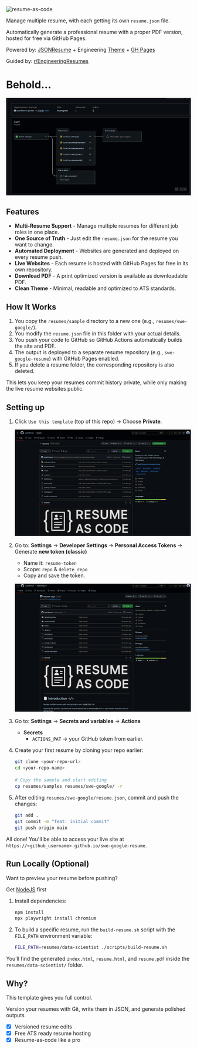 <img width="867" height="265" alt="resume-as-code" src="https://github.com/user-attachments/assets/ab42ab59-e8f3-49d9-a193-40007a9a99e0" />

Manage multiple resume, with each getting its own `resume.json` file.

Automatically generate a professional resume with a proper PDF version, hosted for free via GitHub Pages.

Powered by: [JSONResume](https://jsonresume.org/) + Engineering [Theme](https://github.com/skoenig/jsonresume-theme-engineering) + [GH Pages](https://pages.github.com/)

Guided by: [r/EngineeringResumes](https://www.reddit.com/r/EngineeringResumes/wiki/index/)

# Behold...

![resume-deployment](assets/resume-deployment.gif)

## Features

- **Multi-Resume Support** - Manage multiple resumes for different job roles in one place.
- **One Source of Truth** - Just edit the `resume.json` for the resume you want to change.
- **Automated Deployment** - Websites are generated and deployed on every resume push.
- **Live Websites** - Each resume is hosted with GitHub Pages for free in its own repository.
- **Download PDF** - A print optimized version is available as downloadable PDF.
- **Clean Theme** - Minimal, readable and optimized to ATS standards.

## How It Works

1.  You copy the `resumes/sample` directory to a new one (e.g., `resumes/swe-google/`).
2.  You modify the `resume.json` file in this folder with your actual details.
3.  You push your code to GitHub so GitHub Actions automatically builds the site and PDF.
4.  The output is deployed to a separate resume repository (e.g., `swe-google-resume`) with GitHub Pages enabled.
5.  If you delete a resume folder, the corresponding repository is also deleted.

This lets you keep your resumes commit history private, while only making the live resume websites public.

## Setting up

1.  Click `Use this template` (top of this repo) → Choose **Private**.

    ![resume-template](assets/resume-template.gif)

2.  Go to: **Settings** → **Developer Settings** → **Personal Access Tokens** → Generate **new token (classic)**
    -   Name it: `resume-token`
    -   Scope: `repo` & `delete_repo`
    -   Copy and save the token.

    ![resume-token](assets/resume-token.gif)

3.  Go to: **Settings** → **Secrets and variables** → **Actions**
    -   **Secrets**
        -   `ACTIONS_PAT` → your GitHub token from earlier.

4.  Create your first resume by cloning your repo earlier:
    ```bash
    git clone <your-repo-url>
    cd <your-repo-name>

    # Copy the sample and start editing
    cp resumes/samples resumes/swe-google/ -r
    ```

5.  After editing `resumes/swe-google/resume.json`, commit and push the changes:
    ```bash
    git add .
    git commit -m "feat: initial commit"
    git push origin main
    ```

All done! You'll be able to access your live site at `https://<github_username>.github.io/swe-google-resume`.

## Run Locally (Optional)

Want to preview your resume before pushing?

Get [NodeJS](https://docs.npmjs.com/downloading-and-installing-node-js-and-npm) first

1.  Install dependencies:
    ```bash
    npm install
    npx playwright install chromium
    ```

2.  To build a specific resume, run the `build-resume.sh` script with the `FILE_PATH` environment variable:
    ```bash
    FILE_PATH=resumes/data-scientist ./scripts/build-resume.sh
    ```

You’ll find the generated `index.html`, `resume.html`, and `resume.pdf` inside the `resumes/data-scientist/` folder.

## Why?

This template gives you full control.

Version your resumes with Git, write them in JSON, and generate polished outputs

- [x] Versioned resume edits
- [x] Free ATS ready resume hosting
- [x] Resume-as-code like a pro
